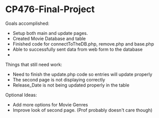 # CP476-Final-Project

Goals accomplished:
- Setup both main and update pages. 
- Created Movie Database and table
- Finished code for connectToTheDB.php, remove.php and base.php
- Able to successfully sent data from web form to the database
- 

Things that still need work:
- Need to finish the update.php code so entries will update properly
- The second page is not displaying correctly
- Release_Date is not being updated properly in the table

Optional Ideas:
- Add more options for Movie Genres
- Improve look of second page. (Prof probably doesn't care though)
